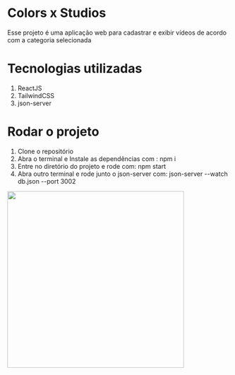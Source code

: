 # Colors x Studios

Esse projeto é uma aplicação web para cadastrar e exibir vídeos de acordo com a categoria selecionada

# Tecnologias utilizadas

1. ReactJS
2. TailwindCSS
3. json-server

# Rodar o projeto

1. Clone o repositório
2. Abra o terminal e Instale as dependências com : npm i
3. Entre no diretório do projeto e rode com: npm start
4. Abra outro terminal e rode junto o json-server com: json-server --watch db.json --port 3002

<img src="https://images2.imgbox.com/7c/b4/aMsPikfH_o.jpeg" width="400px"/>
